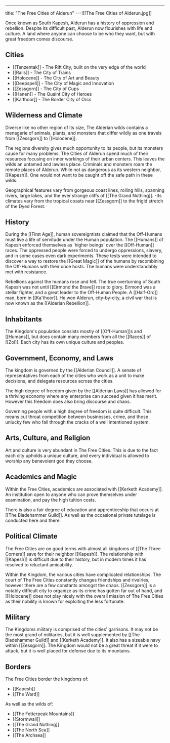 ---
title: "The Free Cities of Alderun"
---![[The Free Cities of Alderun.jpg]]

Once known as South Kapesh, Alderun has a history of oppression and rebellion. Despite its difficult past, Alderun now flourishes with life and culture. A land where anyone can choose to be who they want, but with great freedom comes discourse.

## Cities
- [[Tenzentak]] - The Rift City, built on the very edge of the world
- [[Rails]] - The City of Trains
- [[Holocene]] - The City of Art and Beauty
- [[Deepspell]] - The City of Magic and Innovation
- [[Zessgorn]] - The City of Cups
- [[Hanen]] - The Quaint City of Heroes
- [[Ka'thoor]] - The Border City of Orcs

## Wilderness and Climate
Diverse like no other region of its size, The Alderian wilds contains a menagerie of animals, plants, and monsters that differ wildly as one travels from [[Zessgorn]] to [[Holocene]].

The regions diversity gives much opportunity to its people, but its monsters cause for many problems. The Cities of Alderun spend much of their resources focusing on inner workings of their urban centers. This leaves the wilds an untamed and lawless place. Criminals and monsters roam the remote places of Alderun. While not as dangerous as its western neighbor, [[Kapesh]]. One would not want to be caught off the safe path in these wilds.

Geographical features vary from gorgeous coast lines, rolling hills, spanning rivers, large lakes, and the ever strange cliffs of [[The Grand Nothing]]. -Its climates vary from the tropical coasts near [[Zessgorn]] to the frigid stretch of the Dyed Forest.

## History
During the [[First Age]], human sovereigntists claimed that the Off-Humans must live a life of servitude under the Human population. The [[Humans]] of Kapesh enforced themselves as 'higher beings' over the [[Off-Human]] races. The oppressed people were forced to undergo oppressions, slavery, and in some cases even dark experiments. These tests were intended to discover a way to restore the [[Great Magic]] of the humans by recombining the Off-Humans with their once hosts. The humans were understandably met with resistance.

Rebellions against the humans rose and fell. The true overturning of South Kapesh was not until [[Eirmond the Brave]] rose to glory. Eirmond was a stellar fighter, and a great leader to the Off-Human People.  A [[Half-Orc]] man, born in [[Ka'thoor]]. He won Alderun, city-by-city, a civil war that is now known as the [[Alderian Rebellion]].

## Inhabitants
The Kingdom's population consists mostly of [[Off-Human]]s and [[Humans]], but does contain many members from all the [[Races]] of [[Zol]]. Each city has its own unique culture and peoples.

## Government, Economy, and Laws
The kingdom is governed by the [[Alderian Council]]. A senate of representatives from each of the cities who work as a unit to make decisions, and delegate resources across the cities.

The high degree of freedom given by the [[Alderian Laws]] has allowed for a thriving economy where any enterprise can succeed given it has merit. However this freedom does also bring discourse and chaos.

Governing people with a high degree of freedom is quite difficult. This means cut throat competition between businesses, crime, and those unlucky few who fall through the cracks of a well intentioned system. 

## Arts, Culture, and Religion
Art and culture is very abundant in The Free Cities. This is due to the fact each city upholds a unique culture, and every individual is allowed to worship any benevolent god they choose.

## Academics and Magic
Within the Free Cities, academics are associated with [[Kerketh Academy]]. An institution open to anyone who can prove themselves under examination, and pay the high tuition costs. 

There is also a fair degree of education and apprenticeship that occurs at [[The Bladehammer Guild]]. As well as the occasional private tutelage is conducted here and there.

## Political Climate
The Free Cities are on good terms with almost all kingdoms of [[The Three Corners]] save for their neighbor [[Kapesh]]. The relationship with [[Kapesh]] is difficult due to their history, but in modern times it has resolved to reluctant amicability.

Within the Kingdom, the various cities have complicated relationships. The court of The Free Cities constantly changes friendships and rivalries, however there are a few constants amongst the chaos. [[Zessgorn]] is a notably difficult city to organize as its crime has gotten far out of hand, and [[Holocene]] does not play nicely with the overall mission of The Free Cities as their nobility is known for exploiting the less fortunate.

## Military
The Kingdoms military is comprised of the cities' garrisons. It may not be the most grand of militaries, but it is well supplemented by [[The Bladehammer Guild]] and [[Kerketh Academy]]. It also has a sizeable navy within [[Zessgorn]]. The Kingdom would not be a great threat if it were to attack, but it is well placed for defense due to its mountains.

## Borders
The Free Cities border the kingdoms of: 
- [[Kapesh]]
- [[The Ward]]

As well as the wilds of:
- [[The Fetterpeak Mountains]]
- [[Stormwall]]
- [[The Grand Nothing]]
- [[The North Sea]]
- [[The Archsea]]